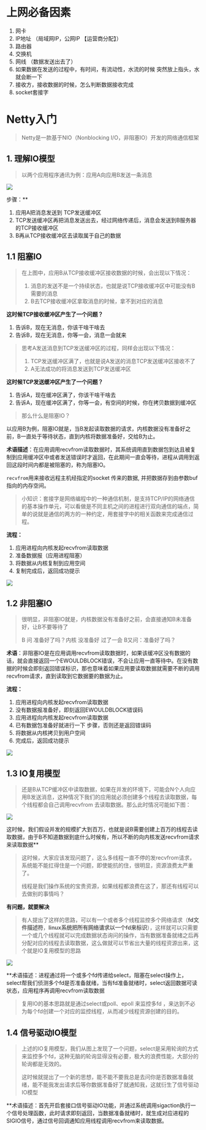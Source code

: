 # 上网必备因素

1. 网卡 
2. IP地址 （局域网IP，公网IP 【运营商分配】）
3. 路由器
4. 交换机
5. 网线 （数据发送出去了）
6. 如果数据在发送的过程中，有时间，有流动性，水流的时候 突然放上指头，水就会断一下
7. 接收方，接收数据的时候，怎么判断数据接收完成
8. socket套接字

# Netty入门

> Netty是一款基于NIO（Nonblocking I/O，非阻塞IO）开发的网络通信框架
## 1. 理解IO模型

> 以两个应用程序通讯为例：应用A向应用B发送一条消息

![](../../youdaonote-images/Pasted%20image%2020241118154242.png)

步骤：**

1. 应用A把消息发送到 TCP发送缓冲区
2. TCP发送缓冲区再把消息发送出去，经过网络传递后，消息会发送到B服务器的TCP接收缓冲区
3. B再从TCP接收缓冲区去读取属于自己的数据

## 1.1 阻塞IO

> 在上图中，应用B从TCP接收缓冲区接收数据的时候，会出现以下情况：
>
> 1. 消息的发送不是一个持续状态，也就是说TCP接收缓冲区中可能没有B需要的消息
> 2. B去TCP接收缓冲区拿取消息的时候，拿不到对应的消息

**这时候TCP接收缓冲区产生了一个问题？**

1. 告诉B，现在无消息，你该干啥干啥去
2. 告诉B，现在无消息，你等一会，消息一会就来

> 思考A发送消息到TCP发送缓冲区的过程，同样会出现以下情况：
>
> 1. TCP发送缓冲区满了，也就是说A发送的消息TCP发送缓冲区接收不了
> 2. A无法成功的将消息发送到TCP发送缓冲区

**这时候TCP发送缓冲区产生了一个问题？**

1. 告诉A，现在缓冲区满了，你该干啥干啥去
2. 告诉A，现在缓冲区满了，你等一会，有空间的时候，你在拷贝数据到缓冲区



> 那么什么是阻塞IO？

以应用B为例，阻塞IO就是，当B发起读取数据的请求，内核数据没有准备好之前，B一直处于等待状态，直到内核将数据准备好，交给B为止。

**术语描述**：在应用调用recvfrom读取数据时，其系统调用直到数据包到达且被复制到应用缓冲区中或者发送错误时才返回，在此期间一直会等待，进程从调用到返回这段时间内都是被阻塞的，称为阻塞IO。

`recvfrom`用来接收远程主机经指定的socket 传来的数据, 并把数据存到由参数buf 指向的内存空间。



> 小知识：套接字是网络编程中的一种通信机制，是支持TCP/IP的网络通信的基本操作单元，可以看做是不同主机之间的进程进行双向通信的端点，简单的说就是通信的两方的一种约定，用套接字中的相关函数来完成通信过程。



**流程：**

1. 应用进程向内核发起recvfrom读取数据
2. 准备数据报（应用进程阻塞）
3. 将数据从内核复制到应用空间
4. 复制完成后，返回成功提示

![](../../youdaonote-images/Pasted%20image%2020241118154324.png)
## 1.2 非阻塞IO

> 很明显，非阻塞IO就是，内核数据没有准备好之前，会直接通知B未准备好，让B不要等待了
>
> B 问 准备好了吗？内核 没准备好 过了一会 B又问：准备好了吗？

**术语**：非阻塞IO是在应用调用recvfrom读取数据时，如果该缓冲区没有数据的话，就会直接返回一个EWOULDBLOCK错误，不会让应用一直等待中。在没有数据的时候会即刻返回错误标识，那也意味着如果应用要读取数据就需要不断的调用recvfrom请求，直到读取到它数据要的数据为止。

**流程：**

1. 应用进程向内核发起recvfrom读取数据
2. 没有数据报准备好，即刻返回EWOULDBLOCK错误码
3. 应用进程向内核发起recvfrom读取数据
4. 已有数据包准备好就进行一下 步骤，否则还是返回错误码
5. 将数据从内核拷贝到用户空间
6. 完成后，返回成功提示

![](../../youdaonote-images/image-20211010200211732.png)

## 1.3 IO复用模型

> 还是B从TCP缓冲区中读取数据，如果在并发的环境下，可能会N个人向应用B发送消息，这种情况下我们的应用就必须创建多个线程去读取数据，每个线程都会自己调用recvfrom 去读取数据。那么此时情况可能如下图：

![](../../youdaonote-images/image-20211010204520156.png)

这时候，我们假设并发的规模扩大到百万，也就是说B需要创建上百万的线程去读取数据，由于B不知道数据到底什么时候有，所以不断的向内核发送recvfrom请求来读取数据**


> 这时候，大家应该发现问题了，这么多线程一直不停的发recvfrom请求，系统能不能扛得住是一个问题，即使能抗的住，很明显，资源浪费太严重了。
>
> 线程是我们操作系统的宝贵资源，如果线程都浪费在这了，那还有线程可以去做别的事情吗？

**有问题，就要解决**

> 有人提出了这样的思路，可以有一个或者多个线程监控多个网络请求（**fd文件描述符**，**linux系统把所有网络请求以一个fd来标识**），这样就可以只需要一个或几个线程就可以完成数据状态询问的操作，当有数据准备就绪之后再分配对应的线程去读取数据，这么做就可以节省出大量的线程资源出来，这个就是IO复用模型的思路


![](../../youdaonote-images/image-20211011195026941.png)


**术语描述：进程通过将一个或多个fd传递给select，阻塞在select操作上，select帮我们侦测多个fd是否准备就绪，当有fd准备就绪时，select返回数据可读状态，应用程序再调用recvfrom读取数据

> 复用IO的基本思路就是通过select或poll、epoll 来监控多fd ，来达到不必为每个fd创建一个对应的监控线程，从而减少线程资源创建的目的。

## 1.4 信号驱动IO模型

> 上述的IO复用模型，我们从图上发现了一个问题，select是采用轮询的方式来监控多个fd，这种无脑的轮询显得没有必要，极大的浪费性能，大部分的轮询都是无效的。
>
> 这时候就提出了一个新的思想，能不能不要我总是去问你是否数据准备就绪，能不能我发出请求后等你数据准备好了就通知我，这就衍生了信号驱动IO模型



**术语描述：首先开启套接口信号驱动IO功能，并通过系统调用sigaction执行一个信号处理函数，此时请求即刻返回，当数据准备就绪时，就生成对应进程的SIGIO信号，通过信号回调通知应用线程调用recvfrom来读取数据。

